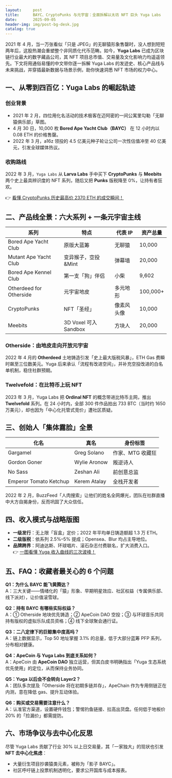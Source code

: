```yaml
---
layout:     post
title:      BAYC、CryptoPunks 与元宇宙：全面拆解以太坊 NFT 巨头 Yuga Labs
date:       2025-09-05
header-img: img/post-bg-desk.jpg
catalog: true
---
```


2021 年 4 月，当一万张看似「只是 JPEG」的无聊猿形象售罄时，没人想到短短两年后，这股热潮会重塑整个非同质化代币范畴。如今，**Yuga Labs** 已成为区块链行业最大的数字藏品公司，其 NFT 项目总市值、交易量及文化影响力均遥遥领先。下文将用通俗易懂的中文带你逐一拆解 Yuga Labs 的发迹史、核心产品线与未来挑战，并穿插最新数据与场景示例，助你快速洞悉 NFT 市场的权力中心。

## 一、从零到四百亿：Yuga Labs 的崛起轨迹

### 创业背景
- 2021 年 2 月，四位用化名活动的技术极客在迈阿密的一间公寓里勾勒「无聊猿俱乐部」草图。  
- 4 月 30 日，10,000 枚 **Bored Ape Yacht Club（BAYC）** 在 12 小时内以 0.08 ETH 的价格售罄。  
- 2022 年 3 月，a16z 领投的 4.5 亿美元种子轮让公司一次性估值冲至 40 亿美元，引发全球媒体热议。

### 收购路线
2022 年 3 月，`Yuga Labs` 从 **Larva Labs** 手中买下 **CryptoPunks** 与 **Meebits** 两个史上最具辨识度的 NFT 系列，随后又把 **Punks** 版税降至 0%，让持有者狂欢。

👉 [看懂 CryptoPunks 历史最高价 2370 ETH 的成交瞬间！](https://okxdog.com/)

## 二、产品线全景：六大系列 + 一条元宇宙主线

| 系列 | 特点 | 代表 IP | 资产总量 |
|---|---|---|---|
| Bored Ape Yacht Club | 原版大蓝筹 | 无聊猿 | 10,000 |
| Mutant Ape Yacht Club | 变异猴子，空投&Mint | 弹幕墙 | 20,000 |
| Bored Ape Kennel Club | 第一支「狗」伴侣 | 小柴 | 9,602 |
| Otherdeed for Otherside | 元宇宙地皮 | 多元地形 | 100,000+ |
| CryptoPunks | NFT「圣经」 | 像素风头像 | 10,000 |
| Meebits | 3D Voxel 可入 Sandbox | 方块人 | 20,000 |

### Otherside：由地皮走向开放元宇宙
2022 年 4 月的 **Otherdeed** 土地铸造引发「史上最大版税风暴」，ETH Gas 费瞬时飙至三位数美元。Yuga 后来承认「流程有改进空间」，并补充空投改进的白名单机制，稳住社群预期。

### Twelvefold：在比特币上玩 NFT
2023 年 3 月，Yuga Labs 把 **Ordinal NFT** 的概念带进比特币主网，推出 **Twelvefold** 系列。在 24 小时内，全部 300 件作品拍出 733 BTC（当时约 1650 万美元），却也因为「中心化托管式竞价」遭社区质疑。

## 三、创始人「集体露脸」全景
| 化名 | 真名 | 身份标签 |
|---|---|---|
| Gargamel | Greg Solano | 作家、MTG 收藏狂 |
| Gordon Goner | Wylie Aronow | 叛逆诗人 |
| No Sass | Zeshan Ali | 前创意总监 |
| Emperor Tomato Ketchup | Kerem Atalay | 全栈开发者 |

2022 年 2 月，BuzzFeed「人肉搜索」让他们的姓名全网爆光，团队在社群直播中大方自揭身份，反而巩固了大众信任。

## 四、收入模式与战略版图

- **一级发行**：无上限「盲盒」定价；2022 年平均单日铸造额超 1.3 万 ETH。  
- **二级版税**：依系列 2.5%–5% 提成；Opensea、Blur 均占主导地位。  
- **品牌跨界**：阿迪达斯、环球唱片、滚石杂志付费联名，扩大消费入口。  
👉 [一图看懂 Yuga 收入曲线的三次波峰！](https://okxdog.com/)

## 五、FAQ：收藏者最关心的 6 个问题

**Q1：为什么 BAYC 能飞黄腾达？**  
A：三大关键——情绪化的「猿」形象、早期明星效应、社区权益（专属俱乐部、线下派对），让价值滚雪球。

**Q2：持有 BAYC 有哪些实际权益？**  
A：① Otherside 地块优先铸造；② ApeCoin DAO 空投；③ 与环球音乐共同持有版权的虚拟乐队成员资格；④ 线下全球聚会通行证。

**Q3：二八定律下的巨鲸集中度高吗？**  
A：链上数据显示，Top 50 地址掌握 3.1% 的总量，低于大部分蓝筹 PFP 系列，分布相对健康。

**Q4：ApeCoin 与 Yuga Labs 到底关系如何？**  
A：ApeCoin 由 **ApeCoin DAO** 独立运营，但其白皮书明确指出「Yuga 生态系统优先使用」的定位，从而保持业务协同。

**Q5：Yuga 以后会不会转向 Layer2？**  
A：团队多次提及「Otherside 将在初期多链并存」，ApeChain 作为专用侧链正在内测，意在降低 gas、提升互动体验。

**Q6：购买或交易需要注意什么？**  
A：认准官方渠道，设置硬件钱包；警惕钓鱼链接、拉高出货盘。任何低于地板价 20% 的「捡漏价」都需提防。

## 六、市场争议与去中心化反思

尽管 Yuga Labs 贡献了行业 30% 以上日交易量，其「一家独大」的现状也引发 **NFT 去中心化焦虑**：  
- 大量衍生项目抄袭猿类元素，被称为「影子 BAYC」。  
- 社区呼吁链上投票机制透明化，要求公开国库与成本报表。